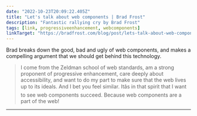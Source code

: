 ```yaml
---
date: "2022-10-23T20:09:22.405Z"
title: "Let's talk about web components | Brad Frost"
description: "Fantastic rallying cry by Brad Frost"
tags: [link, progressiveenhancement, webcomponents]
linkTarget: "https://bradfrost.com/blog/post/lets-talk-about-web-components/"
---
```

Brad breaks down the good, bad and ugly of web components, and makes a compelling argument that we should get behind this technology.

> I come from the Zeldman school of web standards, am a strong proponent of progressive enhancement, care deeply about accessibility, and want to do my part to make sure that the web lives up to its ideals. And I bet you feel similar. Itâs in that spirit that I want to see web components succeed. Because web components are a part of the web! 
---
